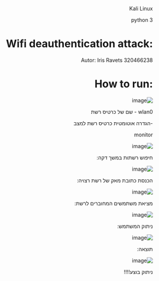 <div dir='rtl' lang='he'>
 
  Kali Linux 
 
  python 3
 
 # :Wifi deauthentication attack
 
 Autor: Iris Ravets 320466238
 
 # :How to run
 
 ![image](https://user-images.githubusercontent.com/30858011/112865430-6efb8f80-90c1-11eb-8af3-f1621b1b6aaf.png)


wlan0 - שם של כרטיס רשת

 -הגדרה אוטומטית כרטיס רשת למצב 

monitor

![image](https://user-images.githubusercontent.com/30858011/112866383-66f01f80-90c2-11eb-99f8-cc73ba552f7d.png)
 
חיפוש רשתות במשך דקה:

![image](https://user-images.githubusercontent.com/30858011/112867348-7b80e780-90c3-11eb-8986-d5d466a30868.png)

הכנסת כתובת מאק של רשת רצויה:

![image](https://user-images.githubusercontent.com/30858011/112868393-ad467e00-90c4-11eb-8268-1ecd7747e03c.png)

מציאת משתמשים המחוברים לרשת:

![image](https://user-images.githubusercontent.com/30858011/112875991-9eb09480-90cd-11eb-85d8-e529e78ed7cb.png)

ניתוק המשתמש:

![image](https://user-images.githubusercontent.com/30858011/112872244-cf41ff80-90c8-11eb-87f9-004e71b940a7.png)

תוצאה:

![image](https://user-images.githubusercontent.com/30858011/112872471-192ae580-90c9-11eb-8d20-bf496e9cdf59.png)

ניתוק בוצע!!!!

</div>
